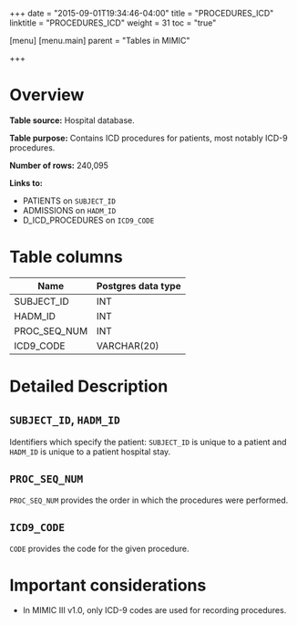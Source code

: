 +++
date = "2015-09-01T19:34:46-04:00"
title = "PROCEDURES_ICD"
linktitle = "PROCEDURES_ICD"
weight = 31
toc = "true"

[menu]
  [menu.main]
    parent = "Tables in MIMIC"

+++


# Overview

**Table source:** Hospital database.

**Table purpose:** Contains ICD procedures for patients, most notably ICD-9 procedures.

**Number of rows:** 240,095

**Links to:**

* PATIENTS on `SUBJECT_ID`
* ADMISSIONS on `HADM_ID`
* D\_ICD\_PROCEDURES on `ICD9_CODE`

# Table columns

Name | Postgres data type 
---- | ---- 
SUBJECT\_ID | INT
HADM\_ID | INT
PROC\_SEQ\_NUM | INT
ICD9\_CODE | VARCHAR(20)
	
# Detailed Description

## `SUBJECT_ID`, `HADM_ID`

Identifiers which specify the patient: `SUBJECT_ID` is unique to a patient and `HADM_ID` is unique to a patient hospital stay.

## `PROC_SEQ_NUM`

`PROC_SEQ_NUM` provides the order in which the procedures were performed.

## `ICD9_CODE`

`CODE` provides the code for the given procedure. 

# Important considerations

* In MIMIC III v1.0, only ICD-9 codes are used for recording procedures.
